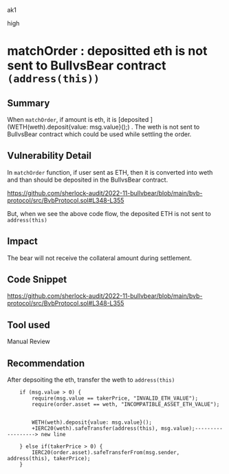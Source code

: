 ak1

high

# matchOrder : depositted eth is not sent to  BullvsBear contract `(address(this))`

## Summary
When `matchOrder`, if amount is eth, it is [deposited ](WETH(weth).deposit{value: msg.value}();) . 
The weth is not sent to BullvsBear contract which could be used while settling the order.

## Vulnerability Detail

In `matchOrder` function, if user sent as ETH, then it is converted into weth and than should be deposited in the BullvsBear contract.

https://github.com/sherlock-audit/2022-11-bullvbear/blob/main/bvb-protocol/src/BvbProtocol.sol#L348-L355

But, when we see the above code flow, the deposited ETH is not sent to `address(this)`

## Impact

The bear will not receive the collateral amount during settlement.

## Code Snippet

https://github.com/sherlock-audit/2022-11-bullvbear/blob/main/bvb-protocol/src/BvbProtocol.sol#L348-L355

## Tool used

Manual Review

## Recommendation

After depsoiting the eth, transfer the weth to `address(this)`

        if (msg.value > 0) {
            require(msg.value == takerPrice, "INVALID_ETH_VALUE");
            require(order.asset == weth, "INCOMPATIBLE_ASSET_ETH_VALUE");


            WETH(weth).deposit{value: msg.value}();
            +IERC20(weth).safeTransfer(address(this), msg.value);------------------> new line

        } else if(takerPrice > 0) {
            IERC20(order.asset).safeTransferFrom(msg.sender, address(this), takerPrice);
        }
